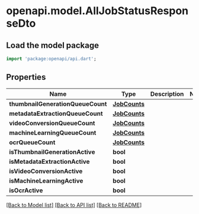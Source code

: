 # openapi.model.AllJobStatusResponseDto

## Load the model package
```dart
import 'package:openapi/api.dart';
```

## Properties
Name | Type | Description | Notes
------------ | ------------- | ------------- | -------------
**thumbnailGenerationQueueCount** | [**JobCounts**](JobCounts.md) |  | 
**metadataExtractionQueueCount** | [**JobCounts**](JobCounts.md) |  | 
**videoConversionQueueCount** | [**JobCounts**](JobCounts.md) |  | 
**machineLearningQueueCount** | [**JobCounts**](JobCounts.md) |  | 
**ocrQueueCount** | [**JobCounts**](JobCounts.md) |  | 
**isThumbnailGenerationActive** | **bool** |  | 
**isMetadataExtractionActive** | **bool** |  | 
**isVideoConversionActive** | **bool** |  | 
**isMachineLearningActive** | **bool** |  | 
**isOcrActive** | **bool** |  | 

[[Back to Model list]](../README.md#documentation-for-models) [[Back to API list]](../README.md#documentation-for-api-endpoints) [[Back to README]](../README.md)


